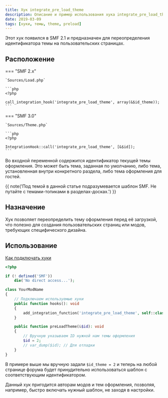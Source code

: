 ```yaml
---
title: Хук integrate_pre_load_theme
description: Описание и пример использования хука integrate_pre_load_theme в SMF.
date: 2019-03-09
tags: [хуки, темы, theme, preload]
---
```


Этот хук появился в SMF 2.1 и предназначен для переопределения идентификатора темы на пользовательских страницах.

<!-- more -->

## Расположение

=== "SMF 2.x"

    `Sources/Load.php`

    ```php
    <?php

    call_integration_hook('integrate_pre_load_theme', array(&$id_theme));
    ```

=== "SMF 3.0"

    `Sources/Theme.php`

    ```php
    <?php

    IntegrationHook::call('integrate_pre_load_theme', [&$id]);
    ```

Во входной переменной содержится идентификатор текущей темы оформления. Это может быть тема, заданная по умолчанию, либо тема, установленная внутри конкретного раздела, либо тема оформления для гостей.

{{ note('Под темой в данной статье подразумевается шаблон SMF. Не путайте с темами-топиками в разделах-досках.') }}

## Назначение

Хук позволяет переопределить тему оформления перед её загрузкой, что полезно для создания пользовательских страниц или модов, требующих специфического дизайна.

## Использование

[Как подключать хуки](/lessons/kak-podklyuchat-huki)

```php
<?php

if (! defined('SMF'))
    die('No direct access...');

class YourModName
{
    // Подключаем используемые хуки
    public function hooks(): void
    {
        add_integration_function('integrate_pre_load_theme', self::class . '::preLoadTheme#', false, __FILE__);
    }

    public function preLoadTheme(&$id): void
    {
        // Вручную указываем ID нужной нам темы оформления
        $id = 2;
        // var_dump($id); // Для отладки
    }
}
```

В примере выше мы вручную задали `$id_theme = 2` и теперь на любой странице форума будет принудительно использоваться шаблон с соответствующим идентификатором.

Данный хук пригодится авторам модов и тем оформления, позволяя, например, быстро включать нужный шаблон, не заходя в настройки.
